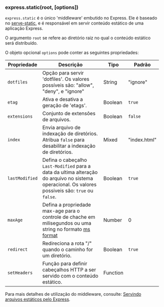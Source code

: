 <h3 id='express.static' class='h2'>express.static(root, [options])</h3>

`express.static` é o único 'middleware' embutido no Express. Ele é baseado no [serve-static](https://github.com/expressjs/serve-static), e é responsável em servir conteúdo estático de uma aplicação Express.

O argumento `root` se refere ao diretório raiz no qual o conteúdo estático será distribuído.

O objeto opcional `options` pode conter as seguintes propriedades:

| Propriedade      | Descrição                                                           |   Tipo      | Padrão         |
|---------------|-----------------------------------------------------------------------|-------------|-----------------|
| `dotfiles`    | Opção para servir 'dotfiles'. Os valores possíveis são: "allow", "deny", e "ignore" | String | "ignore" |
| `etag`        | Ativa e desativa a geração de 'etags'.  | Boolean | `true` |
| `extensions`  | Conjunto de extensões de arquivos. | Boolean | `false` |
| `index`       | Envia arquivo de indexação de diretórios. Atribua `false` para desabilitar a indexação de diretórios. | Mixed | "index.html" |
| `lastModified` | Defina o cabeçalho `Last-Modified` para a data da ultima alteração do arquivo no sistema operacional. Os valores possiveis são: `true` ou `false`. | Boolean | `true` |
| `maxAge`      | Defina a propriedade max-age para o controle de chache em milisegundos ou uma string no formato [ms format](https://www.npmjs.org/package/ms) | Number | 0 |
| `redirect`    | Redireciona a rota "/" quando o caminho for um diretório. | Boolean | `true` |
| `setHeaders`  | Função para definir cabeçalhos HTTP a ser servido com o conteúdo estático. | Function |  |

Para mais detalhes de utilização do middleware, consulte: [Servindo arquivos estáticos pelo Express](/starter/static-files.html).